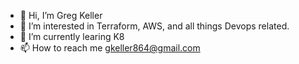 - 👋 Hi, I’m Greg Keller
- 👀 I’m interested in Terraform, AWS, and all things Devops related.
- 🌱 I’m currently learing K8
- 📫 How to reach me gkeller864@gmail.com

<!---
gkeller864/gkeller864 is a ✨ special ✨ repository because its `README.md` (this file) appears on your GitHub profile.
You can click the Preview link to take a look at your changes.
--->
